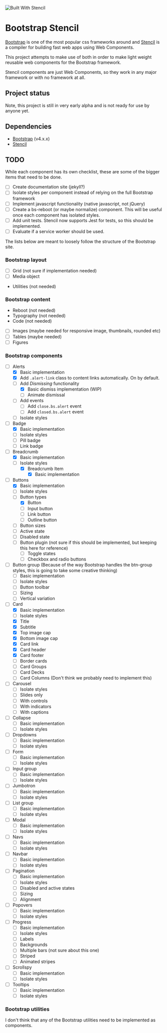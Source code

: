 ![Built With Stencil](https://img.shields.io/badge/-Built%20With%20Stencil-16161d.svg?logo=data%3Aimage%2Fsvg%2Bxml%3Bbase64%2CPD94bWwgdmVyc2lvbj0iMS4wIiBlbmNvZGluZz0idXRmLTgiPz4KPCEtLSBHZW5lcmF0b3I6IEFkb2JlIElsbHVzdHJhdG9yIDE5LjIuMSwgU1ZHIEV4cG9ydCBQbHVnLUluIC4gU1ZHIFZlcnNpb246IDYuMDAgQnVpbGQgMCkgIC0tPgo8c3ZnIHZlcnNpb249IjEuMSIgaWQ9IkxheWVyXzEiIHhtbG5zPSJodHRwOi8vd3d3LnczLm9yZy8yMDAwL3N2ZyIgeG1sbnM6eGxpbms9Imh0dHA6Ly93d3cudzMub3JnLzE5OTkveGxpbmsiIHg9IjBweCIgeT0iMHB4IgoJIHZpZXdCb3g9IjAgMCA1MTIgNTEyIiBzdHlsZT0iZW5hYmxlLWJhY2tncm91bmQ6bmV3IDAgMCA1MTIgNTEyOyIgeG1sOnNwYWNlPSJwcmVzZXJ2ZSI%2BCjxzdHlsZSB0eXBlPSJ0ZXh0L2NzcyI%2BCgkuc3Qwe2ZpbGw6I0ZGRkZGRjt9Cjwvc3R5bGU%2BCjxwYXRoIGNsYXNzPSJzdDAiIGQ9Ik00MjQuNywzNzMuOWMwLDM3LjYtNTUuMSw2OC42LTkyLjcsNjguNkgxODAuNGMtMzcuOSwwLTkyLjctMzAuNy05Mi43LTY4LjZ2LTMuNmgzMzYuOVYzNzMuOXoiLz4KPHBhdGggY2xhc3M9InN0MCIgZD0iTTQyNC43LDI5Mi4xSDE4MC40Yy0zNy42LDAtOTIuNy0zMS05Mi43LTY4LjZ2LTMuNkgzMzJjMzcuNiwwLDkyLjcsMzEsOTIuNyw2OC42VjI5Mi4xeiIvPgo8cGF0aCBjbGFzcz0ic3QwIiBkPSJNNDI0LjcsMTQxLjdIODcuN3YtMy42YzAtMzcuNiw1NC44LTY4LjYsOTIuNy02OC42SDMzMmMzNy45LDAsOTIuNywzMC43LDkyLjcsNjguNlYxNDEuN3oiLz4KPC9zdmc%2BCg%3D%3D&colorA=16161d&style=flat-square)

# Bootstrap Stencil

[Bootstrap](http://getbootstrap.com) is one of the most popular css frameworks around and [Stencil](https://stenciljs.com) is a compiler for building fast web apps using Web Components.

This project attempts to make use of both in order to make light weight reusable web components for the Bootstrap framework.

Stencil components are just Web Components, so they work in any major framework or with no framework at all.

## Project status

Note, this project is still in very early alpha and is not ready for use by anyone yet.

## Dependencies

- [Bootstrap](https://github.com/twbs/bootstrap) (v4.x.x)
- [Stencil](https://github.com/ionic-team/stencil)

## TODO

While each component has its own checklist, these are some of the bigger items that need to be done.

- [ ] Create documentation site (jekyll?)
- [ ] Isolate styles per component instead of relying on the full Bootstrap framework
- [ ] Implement javascript functionality (native javascript, not jQuery)
- [ ] Create a bs-reboot (or maybe normalize) component. This will be useful once each component has isolated styles.
- [ ] Add unit tests. Stencil now supports Jest for tests, so this should be implemented.
- [ ] Evaluate if a service worker should be used.

The lists below are meant to loosely follow the structure of the Bootstrap site.

### Bootstrap layout

- [ ] Grid (not sure if implementation needed)
- [ ] Media object
- Utilities (not needed)

### Bootstrap content

- Reboot (not needed)
- Typography (not needed)
- Code (not needed)
- [ ] Images (maybe needed for responsive image, thumbnails, rounded etc)
- [ ] Tables (maybe needed)
- [ ] Figures

### Bootstrap components

- [ ] Alerts
  - [x] Basic implementation
  - [x] Add `.alert-link` class to content links automatically. On by default.
  - [ ] Add *Dismissing* functionality
    - [x] Basic dismiss implementation (WIP)
    - [ ] Animate dismissal
  - [ ] Add events
    - [ ] Add `close.bs.alert` event
    - [ ] Add `closed.bs.alert` event
  - [ ] Isolate styles
- [ ] Badge
  - [x] Basic implementation
  - [ ] Isolate styles
  - [ ] Pill badge
  - [ ] Link badge
- [ ] Breadcrumb
  - [x] Basic implementation
  - [ ] Isolate styles
    - [x] Breadcrumb Item
      - [x] Basic implementation
- [ ] Buttons
  - [x] Basic implementation
  - [ ] Isolate styles
  - [ ] Button types
    - [x] Button
    - [ ] Input button
    - [ ] Link button
    - [ ] Outline button
  - [ ] Button sizes
  - [ ] Active state
  - [ ] Disabled state
  - [ ] Button plugin (not sure if this should be implemented, but keeping this here for reference)
    - [ ] Toggle states
    - [ ] Checkbox and radio buttons
- [ ] Button group (Because of the way Bootstrap handles the btn-group styles, this is going to take some creative thinking)
  - [ ] Basic implementation
  - [ ] Isolate styles
  - [ ] Button toolbar
  - [ ] Sizing
  - [ ] Vertical variation
- [ ] Card
  - [x] Basic implementation
  - [ ] Isolate styles
  - [x] Title
  - [x] Subtitle
  - [x] Top image cap
  - [x] Bottom image cap
  - [x] Card link
  - [x] Card header
  - [x] Card footer
  - [ ] Border cards
  - [ ] Card Groups
  - [ ] Card Decks
  - [ ] Card Columns (Don't think we probably need to implement this)
- [ ] Carousel
  - [ ] Isolate styles
  - [ ] Slides only
  - [ ] With controls
  - [ ] With indicators
  - [ ] With captions
- [ ] Collapse
  - [ ] Basic implementation
  - [ ] Isolate styles
- [ ] Dropdowns
  - [ ] Basic implementation
  - [ ] Isolate styles
- [ ] Form
  - [ ] Basic implementation
  - [ ] Isolate styles
- [ ] Input group
  - [ ] Basic implementation
  - [ ] Isolate styles
- [ ] Jumbotron
  - [ ] Basic implementation
  - [ ] Isolate styles
- [ ] List group
  - [ ] Basic implementation
  - [ ] Isolate styles
- [ ] Modal
  - [ ] Basic implementation
  - [ ] Isolate styles
- [ ] Navs
  - [ ] Basic implementation
  - [ ] Isolate styles
- [ ] Navbar
  - [ ] Basic implementation
  - [ ] Isolate styles
- [ ] Pagination
  - [ ] Basic implementation
  - [ ] Isolate styles
  - [ ] Disabled and active states
  - [ ] Sizing
  - [ ] Alignment
- [ ] Popovers
  - [ ] Basic implementation
  - [ ] Isolate styles
- [ ] Progress
  - [ ] Basic implementation
  - [ ] Isolate styles
  - [ ] Labels
  - [ ] Backgrounds
  - [ ] Multiple bars (not sure about this one)
  - [ ] Striped
  - [ ] Animated stripes
- [ ] Scrollspy
  - [ ] Basic implementation
  - [ ] Isolate styles
- [ ] Tooltips
  - [ ] Basic implementation
  - [ ] Isolate styles

### Bootstrap utilities

I don't think that any of the Bootstrap utilities need to be implemented as components.
